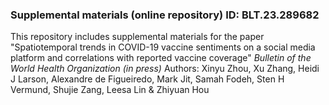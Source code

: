 ### Supplemental materials (online repository) ID: BLT.23.289682
This repository includes supplemental materials for the paper "Spatiotemporal trends in COVID-19 vaccine sentiments on a social media platform and correlations with reported vaccine coverage" *Bulletin of the World Health Organization (in press)*
Authors: Xinyu Zhou, Xu Zhang, Heidi J Larson, Alexandre de Figueiredo, Mark Jit, Samah Fodeh, Sten H Vermund, Shujie Zang, Leesa Lin & Zhiyuan Hou 
